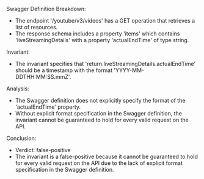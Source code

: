 Swagger Definition Breakdown:
- The endpoint '/youtube/v3/videos' has a GET operation that retrieves a list of resources.
- The response schema includes a property 'items' which contains 'liveStreamingDetails' with a property 'actualEndTime' of type string.

Invariant:
- The invariant specifies that 'return.liveStreamingDetails.actualEndTime' should be a timestamp with the format 'YYYY-MM-DDTHH:MM:SS.mmZ'.

Analysis:
- The Swagger definition does not explicitly specify the format of the 'actualEndTime' property.
- Without explicit format specification in the Swagger definition, the invariant cannot be guaranteed to hold for every valid request on the API.

Conclusion:
- Verdict: false-positive
- The invariant is a false-positive because it cannot be guaranteed to hold for every valid request on the API due to the lack of explicit format specification in the Swagger definition.
